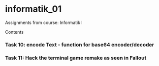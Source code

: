 # informatik_01
Assignments from course: Informatik l

Contents

### Task 10: encode Text - function for base64 encoder/decoder
### Task 11: Hack the terminal game remake as seen in Fallout
